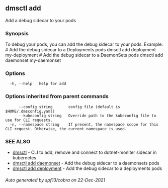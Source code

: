 ## dmsctl add

Add a debug sidecar to your pods

### Synopsis

To debug your pods, you can add the debug sidecar to your pods.
Example:
	# Add the debug sidecar to a Deployments pods
	dmsctl add deployment my-deployment
	# Add the debug sidecar to a DaemonSets pods
	dmsctl add daemonset my-daemonset

### Options

```
  -h, --help   help for add
```

### Options inherited from parent commands

```
      --config string       config file (default is $HOME/.dmsconfig.yaml)
      --kubeconfig string   Override path to the kubeconfig file to use for CLI requests.
  -n, --namespace string    If present, the namespace scope for this CLI request. Otherwise, the current namespace is used.
```

### SEE ALSO

* [dmsctl](dmsctl.md)	 - CLI to add, remove and connect to dotnet-moniter sidecar in kubernetes
* [dmsctl add daemonset](dmsctl_add_daemonset.md)	 - Add the debug sidecar to a daemonsets pods
* [dmsctl add deployment](dmsctl_add_deployment.md)	 - Add the debug sidecar to a deployments pods

###### Auto generated by spf13/cobra on 22-Dec-2021
